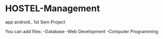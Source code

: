 # HOSTEL-Management
app android..
1st Sem Project 

You can add files:
-Database
-Web Development
-Computer Programming
